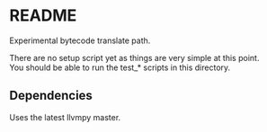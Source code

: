 # README

Experimental bytecode translate path.

There are no setup script yet as things are very simple at this point.  
You should be able to run the test_* scripts in this directory.

## Dependencies

Uses the latest llvmpy master.
